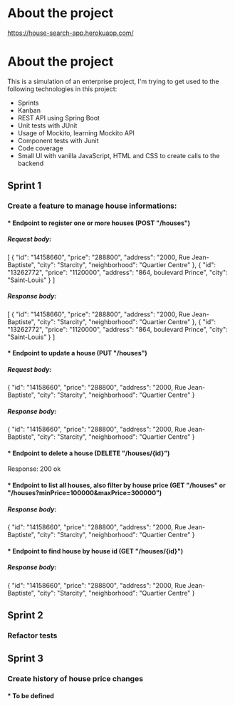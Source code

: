 # About the project

https://house-search-app.herokuapp.com/


# About the project

This is a simulation of an enterprise project, I'm trying to get used to the following technologies in this project:
* Sprints
* Kanban
* REST API using Spring Boot 
* Unit tests with JUnit
* Usage of Mockito, learning Mockito API
* Component tests with Junit
* Code coverage
* Small UI with vanilla JavaScript, HTML and CSS to create calls to the backend


## Sprint 1

### Create a feature to manage house informations:
#### * Endpoint to register one or more houses (POST "/houses")

##### Request body:

[
    {
        "id": "14158660",
        "price": "288800",
        "address": "2000, Rue Jean-Baptiste",
        "city": "Starcity",
        "neighborhood": "Quartier Centre"
    },
    {
        "id": "13262772",
        "price": "1120000",
        "address": "864, boulevard Prince",
        "city": "Saint-Louis"
    }
]

##### Response body:

[
    {
        "id": "14158660",
        "price": "288800",
        "address": "2000, Rue Jean-Baptiste",
        "city": "Starcity",
        "neighborhood": "Quartier Centre"
    },
    {
        "id": "13262772",
        "price": "1120000",
        "address": "864, boulevard Prince",
        "city": "Saint-Louis"
    }
]

#### * Endpoint to update a house (PUT "/houses") 

##### Request body:

{
    "id": "14158660",
     "price": "288800",
     "address": "2000, Rue Jean-Baptiste",
      "city": "Starcity",
     "neighborhood": "Quartier Centre"
}

##### Response body:

{
    "id": "14158660",
     "price": "288800",
     "address": "2000, Rue Jean-Baptiste",
      "city": "Starcity",
     "neighborhood": "Quartier Centre"
}

#### * Endpoint to delete a house (DELETE "/houses/{id}")
Response: 200 ok

#### * Endpoint to list all houses, also filter by house price (GET "/houses" or "/houses?minPrice=100000&maxPrice=300000")

##### Response body:

{
    "id": "14158660",
     "price": "288800",
     "address": "2000, Rue Jean-Baptiste",
      "city": "Starcity",
     "neighborhood": "Quartier Centre"
}

#### * Endpoint to find house by house id (GET "/houses/{id}")

##### Response body:

{
    "id": "14158660",
     "price": "288800",
     "address": "2000, Rue Jean-Baptiste",
      "city": "Starcity",
     "neighborhood": "Quartier Centre"
}

## Sprint 2
### Refactor tests

## Sprint 3
### Create history of house price changes
#### * To be defined

